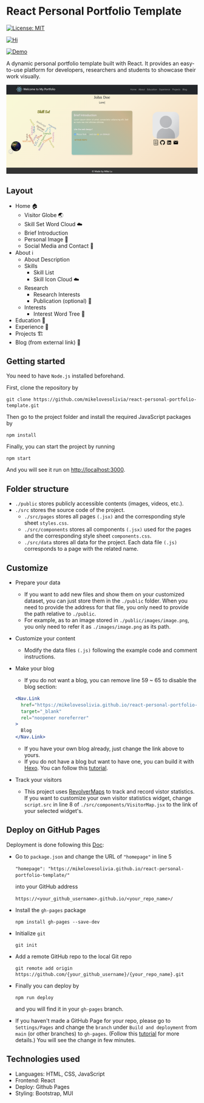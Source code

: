 # React Personal Portfolio Template
[![License: MIT](https://img.shields.io/badge/License-MIT-yellow.svg)](https://opensource.org/licenses/MIT)

[![Hi](https://img.shields.io/badge/Author's%20Website-blue)](https://mikelovesolivia.github.io/)

[![Demo](https://img.shields.io/badge/Demo-green)](https://mikelovesolivia.github.io/react-personal-portfolio-template/)

A dynamic personal portfolio template built with React.
It provides an easy-to-use platform for developers, researchers and students to showcase their work visually.

![Demo](./public/web-demo.png)


## Layout

- Home 🏠
  - Visitor Globe 🌏
  - Skill Set Word Cloud ☁️
  - Brief Introduction
  - Personal Image 🙋
  - Social Media and Contact 📧
- About ℹ️
  - About Description
  - Skills
    - Skill List
    - Skill Icon Cloud ☁️
  - Research
    - Research Interests
    - Publication (optional) 📖
  - Interests
    - Interest Word Tree 🌴
- Education 🏫
- Experience 🏢
- Projects 🏗️
- Blog (from external link) 📓

## Getting started

You need to have `Node.js` installed beforehand.

First, clone the repository by

```
git clone https://github.com/mikelovesolivia/react-personal-portfolio-template.git
```

Then go to the project folder and install the required JavaScript packages by

```
npm install
```

Finally, you can start the project by running

```
npm start
```

And you will see it run on [http://localhost:3000](http://localhost:3000/).

## Folder structure

- `./public` stores publicly accessible contents (images, videos, etc.). 
- `./src` stores the source code of the project.
  - `./src/pages` stores all pages `(.jsx)` and the corresponding style sheet `styles.css`.
  - `./src/components` stores all components `(.jsx)` used for the pages and the corresponding style sheet `components.css`.
  - `./src/data` stores all data for the project. Each data file `(.js)` corresponds to a page with the related name.


## Customize

- Prepare your data 
  - If you want to add new files and show them on your customized dataset, you can just store them in the `./public` folder. When you need to provide the address for that file, you only need to provide the path relative to `./public`.
  - For example, as to an image stored in `./public/images/image.png`, you only need to refer it as `./images/image.png` as its path.

- Customize your content
  - Modify the data files `(.js)` following the example code and comment instructions.

- Make your blog
  - If you do not want a blog, you can remove line 59 ~ 65 to disable the blog section:
  ```jsx
  <Nav.Link 
    href="https://mikelovesolivia.github.io/react-personal-portfolio-template/"
    target="_blank"
    rel="noopener noreferrer"
  >
    Blog
  </Nav.Link>
  ```
  - If you have your own blog already, just change the link above to yours.
  - If you do not have a blog but want to have one, you can build it with [Hexo](https://hexo.io/). You can follow this [tutorial](https://hexo.io/docs/).

- Track your visitors
  - This project uses [RevolverMaps](https://www.revolvermaps.com/) to track and record vistor statistics. If you want to customize your own visitor statistics widget, change `script.src` in line 8 of `./src/components/VisitorMap.jsx` to the link of your selected widget's.

## Deploy on GitHub Pages

Deployment is done following this [Doc](https://github.com/gitname/react-gh-pages):
- Go to `package.json` and change the URL of `"homepage"` in line 5

  ```"homepage": "https://mikelovesolivia.github.io/react-personal-portfolio-template/"```

  into your GitHub address 
  
  ```https://<your_github_username>.github.io/<your_repo_name>/```

- Install the `gh-pages` package 

  ```
  npm install gh-pages --save-dev
  ```

- Initialize `git`

  ```
  git init
  ```

- Add a remote GitHub repo to the local Git repo
  
  ```
  git remote add origin https://github.com/{your_github_username}/{your_repo_name}.git
  ```

- Finally you can deploy by

  ```
  npm run deploy
  ``` 
  
  and you will find it in your `gh-pages` branch.
- If you haven't made a GitHub Page for your repo, please go to `Settings/Pages` and change the `branch` under `Build and deployment` from `main` (or other branches) to `gh-pages`. (Follow this [tutorial](https://docs.github.com/en/pages/getting-started-with-github-pages/creating-a-github-pages-site) for more details.) You will see the change in few minutes.
  
## Technologies used

- Languages: HTML, CSS, JavaScript
- Frontend: React
- Deploy: Github Pages
- Styling: Bootstrap, MUI
